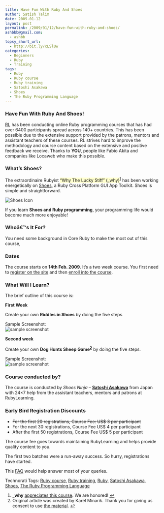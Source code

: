 ```yaml
---
title: Have Fun With Ruby And Shoes
author: Satish Talim
date: 2009-01-12
layout: post
permalink: /2009/01/12/have-fun-with-ruby-and-shoes/
ashbbb@gmail.com:
  - ashbb
topsy_short_url:
  - http://bit.ly/cLSlUw
categories:
  - Beginners
  - Ruby
  - Training
tags:
  - Ruby
  - Ruby course
  - Ruby training
  - Satoshi Asakawa
  - Shoes
  - The Ruby Programming Language
---
```

<div>
  <h3>
    Have Fun With Ruby And Shoes!
  </h3>
  
  <p class="update">
    <abbr title="RubyLearning">RL</abbr> has been conducting online Ruby programming courses that has had over 6400 participants spread across 140+ countries. This has been possible due to the extensive support provided by the patrons, mentors and assistant teachers of these courses. RL strives hard to improve the methodology and course content based on the extensive and positive feedback we receive. Thanks to <strong>YOU</strong>, people like Fabio Akita and companies like Locaweb who make this possible.
  </p>
  
  <h3>
    What&#8217;s Shoes?
  </h3>
  
  <p>
    The extraordinaire Rubyist <span style="background-color: #FFFFCC;">&#8220;Why The Lucky Stiff&#8221; (_why)</span><sup class='footnote'><a href='#fn-1096-1' id='fnref-1096-1'>1</a></sup> has been working energetically on <a href="http://shoooes.net/">Shoes</a>, a Ruby Cross Platform GUI App Toolkit. Shoes is simple and straightforward.
  </p>
  
  <p>
    <img class="alignright" src="http://rubylearning.com/images/shoes-icon.png" alt="Shoes Icon" />
  </p>
  
  <p>
    If you learn <strong>Shoes and Ruby programming</strong>, your programming life would become much more enjoyable!
  </p>
  
  <h3>
    Whoâ€™s It For?
  </h3>
  
  <p>
    You need some background in Core Ruby to make the most out of this course,
  </p>
  
  <h3>
    Dates
  </h3>
  
  <p>
    The course starts on <strong>14th Feb. 2009</strong>. It&#8217;s a two week course. You first need to <a href="http://rubylearning.org/">register on the site</a> and then <a href="http://rubylearning.org/class/course/view.php?id=22">enroll into the course</a>.
  </p>
  
  <h3>
    What Will I Learn?
  </h3>
  
  <p>
    The brief outline of this course is:
  </p>
  
  <p>
    <strong>First Week</strong>
  </p>
  
  <p>
    Create your own <strong>Riddles in Shoes</strong> by doing the five steps.
  </p>
  
  <p>
    Sample Screenshot: <br /> <img class="aligncenter" src="http://rubylearning.com/images/riddles_snapshot.jpg" alt="sample screenshot" />
  </p>
  
  <p>
    <strong>Second week</strong>
  </p>
  
  <p>
    Create your own <strong>Dog Hunts Sheep Game<sup class='footnote'><a href='#fn-1096-2' id='fnref-1096-2'>2</a></sup></strong> by doing the five steps.
  </p>
  
  <p>
    Sample Screenshot: <br /> <img class="aligncenter" src="http://rubylearning.com/images/sheep_snapshot.jpg" alt="sample screenshot" />
  </p>
  
  <h3>
    Course conducted by?
  </h3>
  
  <p>
    The course is conducted by <em>Shoes Ninja</em> &#8211; <strong><a href="http://newwws.shoooes.net/2008/09/27/the-ashbb-shoes-class.html">Satoshi Asakawa</a></strong> from Japan with 24&#215;7 help from the assistant teachers, mentors and patrons at RubyLearning.
  </p>
  
  <h3>
    Early Bird Registration Discounts
  </h3>
  
  <ul>
    <li>
      <span style="text-decoration: line-through;">For the first 20 registrations, Course Fee: US$ 3 per participant</span>
    </li>
    <li>
      For the next 30 registrations, Course Fee US$ 4 per participant
    </li>
    <li>
      After the first 50 registrations, Course Fee US$ 5 per participant
    </li>
  </ul>
  
  <p>
    The course fee goes towards maintaining RubyLearning and helps provide quality content to you.
  </p>
  
  <p>
    The first two batches were a run-away success. So hurry, registrations have started.
  </p>
  
  <p class="note">
    This <a href="http://rubylearning.com/satishtalim/faq.html">FAQ</a> would help answer most of your queries.
  </p>
</div>

Technorati Tags: <a href="http://technorati.com/tag/Ruby+course" rel="tag">Ruby course</a>, <a href="http://technorati.com/tag/Ruby+training" rel="tag">Ruby training</a>, <a href="http://technorati.com/tag/Ruby" rel="tag">Ruby</a>, <a href="http://technorati.com/tag/Satoshi+Asakawa" rel="tag">Satoshi Asakawa</a>, <a href="http://technorati.com/tag/Shoes" rel="tag">Shoes</a>, <a href="http://technorati.com/tag/The+Ruby+Programming+Language" rel="tag">The Ruby Programming Language</a>

<div class='footnotes'>
  <div class='footnotedivider'>
  </div>
  
  <ol>
    <li id='fn-1096-1'>
      <strong>_why</strong> <a href="http://rubylearning.com/blog/2008/10/30/ruby-and-shoes-programming-a-new-course/#comment-94551">appreciates this course</a>. We are honored! <span class='footnotereverse'><a href='#fnref-1096-1'>&#8617;</a></span>
    </li>
    <li id='fn-1096-2'>
      Original article was created by Karel Minarik. Thank you for giving us consent to use <a href="http://www.restafari.org/object-oriented-sheep-running-in-ruby-shoes.html">the material</a>. <span class='footnotereverse'><a href='#fnref-1096-2'>&#8617;</a></span>
    </li>
  </ol>
</div>
